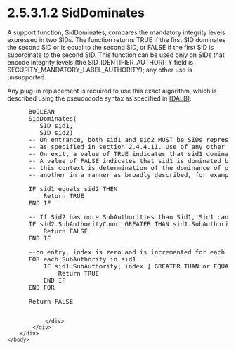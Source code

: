 <html dir="LTR" xmlns:mshelp="http://msdn.microsoft.com/mshelp" xmlns:ddue="http://ddue.schemas.microsoft.com/authoring/2003/5" xmlns:xlink="http://www.w3.org/1999/xlink" xmlns:tool="http://www.microsoft.com/tooltip">
    <head>
        <meta http-equiv="Content-Type" content="text/html; CHARSET=utf-8"></meta>
        <meta name="save" content="history"></meta>
        <title>2.5.3.1.2 SidDominates</title>
        <xml>
            <mshelp:toctitle title="2.5.3.1.2 SidDominates"></mshelp:toctitle>
            <mshelp:rltitle title="[MS-DTYP]: SidDominates"></mshelp:rltitle>
            <mshelp:keyword index="A" term="a4b0d7a9-bc25-43b9-af3a-6e0a1c17a205"></mshelp:keyword>
            <mshelp:attr name="DCSext.ContentType" value="open specification"></mshelp:attr>
            <mshelp:attr name="AssetID" value="a4b0d7a9-bc25-43b9-af3a-6e0a1c17a205"></mshelp:attr>
            <mshelp:attr name="TopicType" value="kbRef"></mshelp:attr>
            <mshelp:attr name="DCSext.Title" value="[MS-DTYP]: SidDominates" />
        </xml>
    </head>
    <body>
        <div id="header">
            <h1 class="heading">2.5.3.1.2 SidDominates</h1>
        </div>
        <div id="mainSection">
            <div id="mainBody">
                <div id="allHistory" class="saveHistory"></div>
                <div id="sectionSection0" class="section" name="collapseableSection">
                    

<p>A support function, SidDominates, compares the mandatory
integrity levels expressed in two SIDs. The function returns TRUE if the first
SID dominates the second SID or is equal to the second SID, or FALSE if the
first SID is subordinate to the second SID. This function can be used only on
SIDs that encode integrity levels (the SID_IDENTIFIER_AUTHORITY field is
SECURITY_MANDATORY_LABEL_AUTHORITY); any other use is unsupported.</p>

<p>Any plug-in replacement is required to use this exact
algorithm, which is described using the pseudocode syntax as specified in <a href="https://go.microsoft.com/fwlink/?LinkId=89842">[DALB]</a>.</p>

<dl>
<dd>
<div><pre> BOOLEAN
 SidDominates(
    SID sid1,
    SID sid2)
 -- On entrance, both sid1 and sid2 MUST be SIDs representing integrity levels 
 -- as specified in section 2.4.4.11. Use of any other SID is a logic error.
 -- On exit, a value of TRUE indicates that sid1 dominates or is equivalent to sid2.
 -- A value of FALSE indicates that sid1 is dominated by sid2. Dominance in 
 -- this context is determination of the dominance of one integrity level over
 -- another in a manner as broadly described, for example, in the Biba Integrity Model.
  
 IF sid1 equals sid2 THEN
     Return TRUE
 END IF
  
 -- If Sid2 has more SubAuthorities than Sid1, Sid1 cannot dominate.
 IF sid2.SubAuthorityCount GREATER THAN sid1.SubAuthorityCount THEN
     Return FALSE
 END IF
  
 --on entry, index is zero and is incremented for each iteration of the loop.
 FOR each SubAuthority in sid1
     IF sid1.SubAuthority[ index ] GREATER THAN or EQUAL TO sid2.SubAuthority[ index ] THEN
         Return TRUE
     END IF
 END FOR
  
 Return FALSE
  
</pre></div>
</dd></dl>


                </div>
            </div>
        </div>
    </body>
</html>
